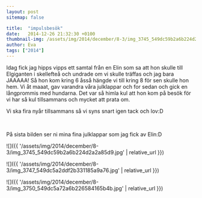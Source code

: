```yaml
---
layout: post
sitemap: false

title:  "impulsbesök"
date:   2014-12-26 21:32:30 +0100
thumbnail-img: /assets/img/2014/december/8-3/img_3745_549dc59b2a6b224d2a2a85d9.jpg
author: Eva
tags: ["2014"]
---
```


Idag fick jag hipps vipps ett samtal från en Elin som sa att hon skulle till Elgiganten i skellefteå och undrade om vi skulle träffas och jag bara JAAAAA! Så hon kom kring 6 åsså hängde vi till kring 8 för sen skulle hon hem. Vi åt maaat, gav varandra våra julklappar och for sedan och gick en långprommis med hundarna. Det var så himla kul att hon kom på besök för vi har så kul tillsammans och mycket att prata om. 

Vi ska fira nyår tillsammans så vi syns snart igen tack och lov:D 




 






















På sista bilden ser ni mina fina julklappar som jag fick av Elin:D

![]({{ '/assets/img/2014/december/8-3/img_3745_549dc59b2a6b224d2a2a85d9.jpg'  | relative_url }})

![]({{ '/assets/img/2014/december/8-3/img_3747_549dc5a2ddf2b331185a9a76.jpg'  | relative_url }})

![]({{ '/assets/img/2014/december/8-3/img_3750_549dc5a72a6b226584165b4b.jpg'  | relative_url }})

